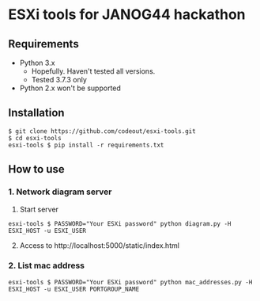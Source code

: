 # ESXi tools for JANOG44 hackathon

## Requirements

* Python 3.x
  * Hopefully. Haven't tested all versions.
  * Tested 3.7.3 only
* Python 2.x won't be supported


## Installation

```shell
$ git clone https://github.com/codeout/esxi-tools.git
$ cd esxi-tools
esxi-tools $ pip install -r requirements.txt
```


## How to use

### 1. Network diagram server

1. Start server

```shell
esxi-tools $ PASSWORD="Your ESXi password" python diagram.py -H ESXI_HOST -u ESXI_USER
```

2. Access to http://localhost:5000/static/index.html


### 2. List mac address

```shell
esxi-tools $ PASSWORD="Your ESXi password" python mac_addresses.py -H ESXI_HOST -u ESXI_USER PORTGROUP_NAME
```
